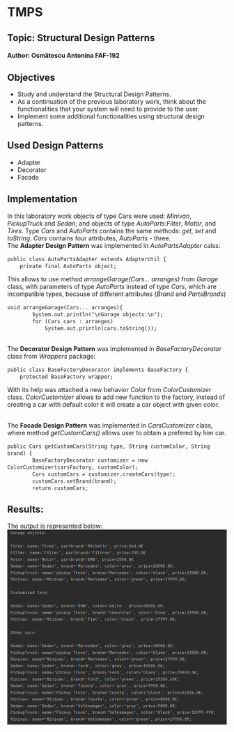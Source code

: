 # TMPS
## Topic: Structural Design Patterns
#### Author: Osmătescu Antonina FAF-192
## Objectives
- Study and understand the Structural Design Patterns.
- As a continuation of the previous laboratory work, think about the functionalities that your system will need to provide to the user.
- Implement some additional functionalities using structural design patterns.
## Used Design Patterns
- Adapter
- Decorator
- Facade
## Implementation
In this laboratory work objects of type Cars were used:
*Minivan*, *PickupTruck* and *Sedan*; and objects of type
*AutoParts*:*Filter*, *Motor*, and *Tires*. Type *Cars* and
*AutoParts* contains the same methods: *get*, *set* and 
*toString*. *Cars* contains four attributes, *AutoParts* - three.
<br>The **Adapter Design Pattern** was implemented in *AutoPartsAdapter* calss:
```
public class AutoPartsAdapter extends AdapterUtil {
    private final AutoParts object;
```
This allows to use method *arrangeGarage(Cars... arranges)*
from *Garage* class, with parameters of type *AutoParts*
instead of type *Cars*, which are incompatible types, 
because of different attributes (*Brand* and *PartsBrands*)
```
void arrangeGarage(Cars... arranges){
        System.out.println("\nGarage objects:\n");
        for (Cars cars : arranges)
            System.out.println(cars.toString());
```

<br>The **Decorator Design Pattern** was implemented in 
*BaseFactoryDecorator* class from *Wrappers* package:
```
public class BaseFactoryDecorator implements BaseFactory {
    protected BaseFactory wrapper;
```
With its help was attached a new behavior *Color* from
*ColorCustomizer* class. *ColorCustomizer* allows to
add new function to the factory, instead of creating a 
car with default color it will create a car object with
given color.

<br>The **Facade Design Pattern** was implemented in
*CarsCustomizer* class, where method *getCustomCars()*
allows user to obtain a prefered by him car.
```
public Cars getCustomCars(String type, String customColor, String brand) {
        BaseFactoryDecorator customizer = new ColorCustomizer(carsFactory, customColor);
        Cars customCars = customizer.createCars(type);
        customCars.setBrand(brand);
        return customCars;
```
## Results:
The output is represented below:
![](images/Capture.PNG)
